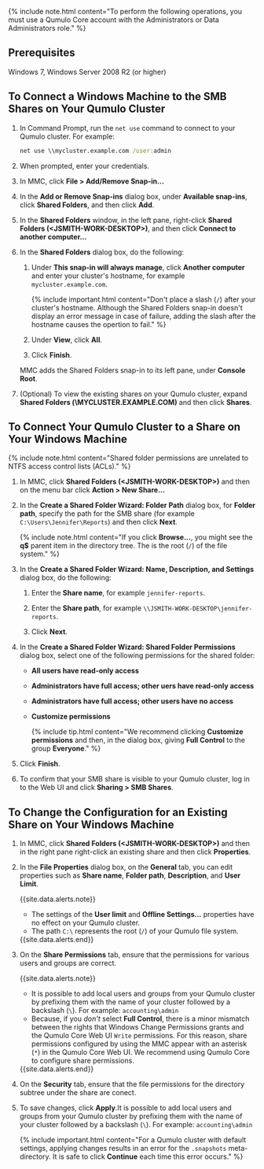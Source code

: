 {% include note.html content="To perform the following operations, you must use a Qumulo Core account with the Administrators or Data Administrators role." %}

## Prerequisites
Windows 7, Windows Server 2008 R2 (or higher)


## To Connect a Windows Machine to the SMB Shares on Your Qumulo Cluster

1. In Command Prompt, run the `net use` command to connect to your Qumulo cluster. For example:

   ```bat
   net use \\mycluster.example.com /user:admin
   ```

1. When prompted, enter your credentials.

1. In MMC, click **File > Add/Remove Snap-in...**

1. In the **Add or Remove Snap-ins** dialog box, under **Available snap-ins**, click **Shared Folders**, and then click **Add**.

1. In the **Shared Folders** window, in the left pane, right-click **Shared Folders (&lt;JSMITH-WORK-DESKTOP&gt;)**, and then click **Connect to another computer...**

1. In the **Shared Folders** dialog box, do the following:

   1. Under **This snap-in will always manage**, click **Another computer** and enter your cluster's hostname, for example `mycluster.example.com`.

      {% include important.html content="Don't place a slash (`/`) after your cluster's hostname. Although the Shared Folders snap-in doesn't display an error message in case of failure, adding the slash after the hostname causes the opertion to fail." %}

   1. Under **View**, click **All**.

   1. Click **Finish**.

   MMC adds the Shared Folders snap-in to its left pane, under **Console Root**.

1. (Optional) To view the existing shares on your Qumulo cluster, expand **Shared Folders (\\MYCLUSTER.EXAMPLE.COM)** and then click **Shares**.


## To Connect Your Qumulo Cluster to a Share on Your Windows Machine

{% include note.html content="Shared folder permissions are unrelated to NTFS access control lists (ACLs)." %}

1. In MMC, click **Shared Folders (&lt;JSMITH-WORK-DESKTOP&gt;)** and then on the menu bar click **Action > New Share...**

1. In the **Create a Shared Folder Wizard: Folder Path** dialog box, for **Folder path**, specify the path for the SMB share (for example `C:\Users\Jennifer\Reports`) and then click **Next**.

   {% include note.html content="If you click **Browse...**, you might see the **q$** parent item in the directory tree. The is the root (`/`) of the file system." %}

1. In the **Create a Shared Folder Wizard: Name, Description, and Settings** dialog box, do the following:

   1. Enter the **Share name**, for example `jennifer-reports`.

   1. Enter the **Share path**, for example `\\JSMITH-WORK-DESKTOP\jennifer-reports`.

   1. Click **Next**.

1. In the **Create a Shared Folder Wizard: Shared Folder Permissions** dialog box, select one of the following permissions for the shared folder:

   * **All users have read-only access**

   * **Administrators have full access; other uers have read-only access**

   * **Administrators have full access; other users have no access**

   * **Customize permissions**

     {% include tip.html content="We recommend clicking **Customize permissions** and then, in the dialog box, giving **Full Control** to the group **Everyone**." %}

1. Click **Finish**.

1. To confirm that your SMB share is visible to your Qumulo cluster, log in to the Web UI and click **Sharing > SMB Shares**.


## To Change the Configuration for an Existing Share on Your Windows Machine

1. In MMC, click **Shared Folders (&lt;JSMITH-WORK-DESKTOP&gt;)** and then in the right pane right-click an existing share and then click **Properties**.

1. In the **File Properties** dialog box, on the **General** tab, you can edit properties such as **Share name**, **Folder path**,  **Description**, and **User Limit**.

   {{site.data.alerts.note}}
   <ul>
     <li>The settings of the <strong>User limit</strong> and <strong>Offline Settings...</strong> properties have no effect on your Qumulo cluster.</li>
     <li>The path <code>C:\</code> represents the root (<code>/</code>) of your Qumulo file system.</li>
   </ul>
   {{site.data.alerts.end}}

1. On the **Share Permissions** tab, ensure that the permissions for various users and groups are correct.

   {{site.data.alerts.note}}
   <ul>
     <li>It is possible to add local users and groups from your Qumulo cluster by prefixing them with the name of your cluster followed by a backslash (<code>\</code>). For example: <code>accounting\admin</code></li>
     <li>Because, if you <em>don't</em> select <strong>Full Control</strong>, there is a minor mismatch between the rights that Windows Change Permissions grants and the Qumulo Core Web UI <code>Write</code> permissions. For this reason, share permissions configured by using the MMC appear with an asterisk (<code>*</code>) in the Qumulo Core Web UI. We recommend using Qumulo Core to configure share permissions.</li>
   </ul>
   {{site.data.alerts.end}}

1. On the **Security** tab, ensure that the file permissions for the directory subtree under the share are conect.

1. To save changes, click **Apply**.It is possible to add local users and groups from your Qumulo cluster by prefixing them with the name of your cluster followed by a backslash (`\`). For example: `accounting\admin`

   {% include important.html content="For a Qumulo cluster with default settings, applying changes results in an error for the `.snapshots` meta-directory. It is safe to click **Continue** each time this error occurs." %}
